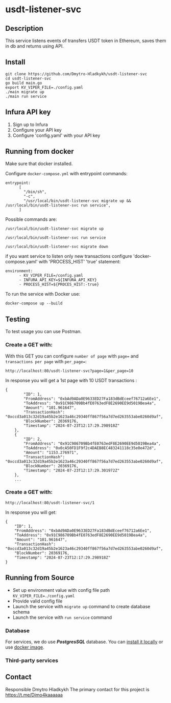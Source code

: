 # usdt-listener-svc

## Description

This service listens events of transfers USDT token in Ethereum, saves them in db and returns using API.

## Install

```
git clone https://github.com/Dmytro-Hladkykh/usdt-listener-svc
cd usdt-listener-svc
go build main.go
export KV_VIPER_FILE=./config.yaml
./main migrate up
./main run service
```

## Infura API key

1. Sign up to Infura
2. Configure your API key
3. Configure 'config.yaml' with your API key

## Running from docker

Make sure that docker installed.

Configure `docker-compose.yml` with entrypoint commands:

```
entrypoint:
      [
        "/bin/sh",
        "-c",
        "/usr/local/bin/usdt-listener-svc migrate up && /usr/local/bin/usdt-listener-svc run service",
      ]
```

Possible commands are:

```
/usr/local/bin/usdt-listener-svc migrate up
```

```
/usr/local/bin/usdt-listener-svc run service
```

```
/usr/local/bin/usdt-listener-svc migrate down
```

if you want service to listen only new transactions configure 'docker-compose.yaml' with 'PROCESS_HIST' 'true' statement:

```
environment:
      - KV_VIPER_FILE=/config.yaml
      - INFURA_API_KEY=${INFURA_API_KEY}
      - PROCESS_HIST=${PROCES_HIST:-true}
```

To run the service with Docker use:

```
docker-compose up --build
```

## Testing

To test usage you can use Postman.

### Create a GET with:

With this GET you can configure `number of page` with `page=` and `transactions per page` with `per_page=`:

```
http://localhost:80/usdt-listener-svc?page=1&per_page=10
```

In response you will get a 1st page with 10 USDT transactions :

```
{
        "ID": 1,
        "FromAddress": "0xbAd9ADa0E9633ED27Fa183dBdEceef76712a6Ee1",
        "ToAddress": "0x91C986709Bb4fE0763edF8E2690EE9d5019Bea4a",
        "Amount": "101.961647",
        "TransactionHash": "0xccd3a013c32d19a45b2e1623a46c29340ff867f56a7d7ed263553abe0260d9af",
        "BlockNumber": 20369176,
        "Timestamp": "2024-07-23T12:17:29.298918Z"
    },
    {
        "ID": 2,
        "FromAddress": "0x91C986709Bb4fE0763edF8E2690EE9d5019Bea4a",
        "ToAddress": "0x0cA50FD1F9f2c4DAEB8EC483241118c35e0e472d",
        "Amount": "1153.276971",
        "TransactionHash": "0xccd3a013c32d19a45b2e1623a46c29340ff867f56a7d7ed263553abe0260d9af",
        "BlockNumber": 20369176,
        "Timestamp": "2024-07-23T12:17:29.301972Z"
    },
    ...
```

### Create a GET with:

```
http://localhost:80/usdt-listener-svc/1
```

In response you will get:

```
{
    "ID": 1,
    "FromAddress": "0xbAd9ADa0E9633ED27Fa183dBdEceef76712a6Ee1",
    "ToAddress": "0x91C986709Bb4fE0763edF8E2690EE9d5019Bea4a",
    "Amount": "101.961647",
    "TransactionHash": "0xccd3a013c32d19a45b2e1623a46c29340ff867f56a7d7ed263553abe0260d9af",
    "BlockNumber": 20369176,
    "Timestamp": "2024-07-23T12:17:29.298918Z"
}
```

## Running from Source

- Set up environment value with config file path `KV_VIPER_FILE=./config.yaml`
- Provide valid config file
- Launch the service with `migrate up` command to create database schema
- Launch the service with `run service` command

### Database

For services, we do use **_PostgresSQL_** database.
You can [install it locally](https://www.postgresql.org/download/) or use [docker image](https://hub.docker.com/_/postgres/).

### Third-party services

## Contact

Responsible Dmytro Hladkykh
The primary contact for this project is https://t.me/Dimo4kaaaaaa

